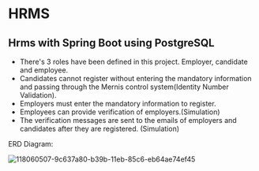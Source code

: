 # HRMS
## Hrms with Spring Boot using PostgreSQL
 
- There's 3 roles have been defined in this project. Employer, candidate and employee. 
- Candidates cannot register without entering the mandatory information and passing through the Mernis control system(Identity Number Validation).
- Employers must enter the mandatory information to register. 
- Employees can provide verification of employers.(Simulation)
- The verification messages are sent to the emails of employers and candidates after they are registered. (Simulation)

ERD Diagram:

![118060507-9c637a80-b39b-11eb-85c6-eb64ae74ef45](https://user-images.githubusercontent.com/34512770/119883222-f8033b80-bf37-11eb-97e2-6b28187f6bc7.png)







